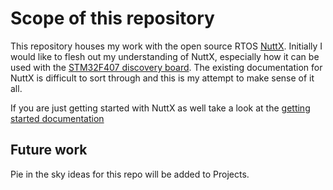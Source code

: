 # Scope of this repository
This repository houses my work with the open source RTOS [NuttX](http://nuttx.org/).  Initially
I would like to flesh out my understanding of NuttX, especially how it can be used with the 
[STM32F407 discovery board](http://www.st.com/en/evaluation-tools/stm32f4discovery.html). The
existing documentation for NuttX is difficult to sort through and this is my attempt to make
sense of it all.

If you are just getting started with NuttX as well take a look at the [getting started documentation](Documentation/GettingStarted)

## Future work
Pie in the sky ideas for this repo will be added to Projects.
